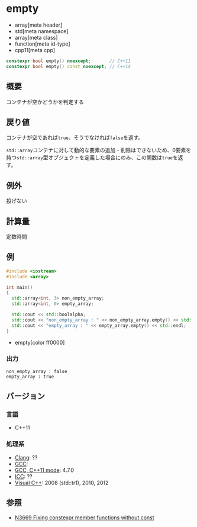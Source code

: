 # empty
* array[meta header]
* std[meta namespace]
* array[meta class]
* function[meta id-type]
* cpp11[meta cpp]

```cpp
constexpr bool empty() noexcept;       // C++11
constexpr bool empty() const noexcept; // C++14
```

## 概要
コンテナが空かどうかを判定する


## 戻り値
コンテナが空であれば`true`、そうでなければ`false`を返す。

`std::array`コンテナに対して動的な要素の追加・削除はできないため、0要素を持つ`std::array`型オブジェクトを定義した場合にのみ、この関数は`true`を返す。


## 例外
投げない


## 計算量
定数時間


## 例
```cpp example
#include <iostream>
#include <array>

int main()
{
  std::array<int, 3> non_empty_array;
  std::array<int, 0> empty_array;

  std::cout << std::boolalpha;
  std::cout << "non_empty_array : " << non_empty_array.empty() << std::endl;
  std::cout << "empty_array : " << empty_array.empty() << std::endl;
}
```
* empty[color ff0000]


### 出力
```
non_empty_array : false
empty_array : true
```


## バージョン
### 言語
- C++11

### 処理系
- [Clang](/implementation.md#clang): ??
- [GCC](/implementation.md#gcc): 
- [GCC, C++11 mode](/implementation.md#gcc): 4.7.0
- [ICC](/implementation.md#icc): ??
- [Visual C++](/implementation.md#visual_cpp): 2008 (std::tr1), 2010, 2012


## 参照
- [N3669 Fixing constexpr member functions without const](http://www.open-std.org/jtc1/sc22/wg21/docs/papers/2013/n3669.pdf)

